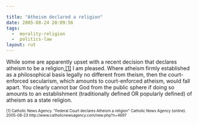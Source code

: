 ```yaml
---

title: "Atheism declared a religion"
date: 2005-08-24 20:09:56
tags:
  -  morality-religion
  -  politics-law
layout: rut
---
```


<p>While some are apparently upset with a recent decision that declares atheism to be a religion,<a href="http://www.catholicnewsagency.com/new.php?n=4697">[1]</a> I am pleased.  Where atheism firmly established as a philosophical basis legally no different from theism, then the court-enforced secularism, which amounts to court-enforced atheism, would fall apart.  You clearly cannot bar God from the public sphere if doing so amounts to an establishment (traditionally defined OR popularly defined) of atheism as a state religion.</p>  <font size="-2"> [1] Catholic News Agency.  "Federal Court declares Atheism a religion" Catholic News Agency (online).  2005-08-23 http://www.catholicnewsagency.com/new.php?n=4697 </font>

